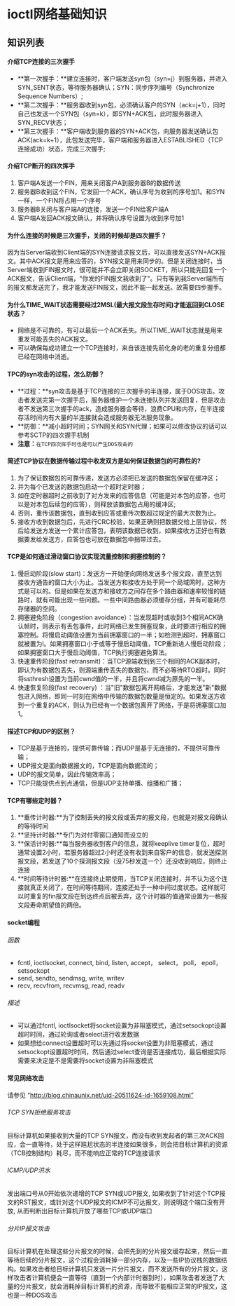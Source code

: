ioctl网络基础知识
====
## 知识列表
#### 介绍TCP连接的三次握手
+ **第一次握手：**建立连接时，客户端发送syn包（syn=j）到服务器，并进入SYN_SENT状态，等待服务器确认；SYN：同步序列编号（Synchronize Sequence Numbers）;
+ **第二次握手：**服务器收到syn包，必须确认客户的SYN（ack=j+1），同时自己也发送一个SYN包（syn=k），即SYN+ACK包，此时服务器进入SYN_RECV状态；
+ **第三次握手：**客户端收到服务器的SYN+ACK包，向服务器发送确认包ACK(ack=k+1），此包发送完毕，客户端和服务器进入ESTABLISHED（TCP连接成功）状态，完成三次握手;

#### 介绍TCP断开的四次挥手
1. 客户端A发送一个FIN，用来关闭客户A到服务器B的数据传送
2. 服务器B收到这个FIN，它发回一个ACK，确认序号为收到的序号加1。和SYN一样，一个FIN将占用一个序号
3. 服务器B关闭与客户端A的连接，发送一个FIN给客户端A
4. 客户端A发回ACK报文确认，并将确认序号设置为收到序号加1

#### 为什么连接的时候是三次握手，关闭的时候却是四次握手？
因为当Server端收到Client端的SYN连接请求报文后，可以直接发送SYN+ACK报文。其中ACK报文是用来应答的，SYN报文是用来同步的。但是关闭连接时，当Server端收到FIN报文时，很可能并不会立即关闭SOCKET，所以只能先回复一个ACK报文，告诉Client端，"你发的FIN报文我收到了"。只有等到我Server端所有的报文都发送完了，我才能发送FIN报文，因此不能一起发送。故需要四步握手。

#### 为什么TIME_WAIT状态需要经过2MSL(最大报文段生存时间)才能返回到CLOSE状态？
+ 网络是不可靠的，有可以最后一个ACK丢失。所以TIME_WAIT状态就是用来重发可能丢失的ACK报文。
+ 可以确保每成功建立一个TCP连接时，来自该连接先前化身的老的重复分组都已经在网络中消逝。

#### TPC的syn攻击的过程，怎么防御？
+ **过程：**syn攻击是基于TCP连接的三次握手的半连接，属于DOS攻击。攻击者发送完第一次握手后，服务器维护一个未连接队列并发送回复，但是攻击者不发送第三次握手的ack，造成服务器会等待，浪费CPU和内存，在半连接存活时间内有大量的半连接就会造成服务器无法服务现象。
+ **防御：**减小超时时间；SYN网关和SYN代理；如果可以修改协议的话可以参考SCTP的四次握手机制
+ **注意：**`在TCP四次挥手时也是可以产生DOS攻击的`

#### 简述TCP协议在数据传输过程中收发双方是如何保证数据包的可靠性的?
1. 为了保证数据包的可靠传递，发送方必须把已发送的数据包保留在缓冲区；
1. 并为每个已发送的数据包启动一个超时定时器；
1. 如在定时器超时之前收到了对方发来的应答信息（可能是对本包的应答，也可以是对本包后续包的应答），则释放该数据包占用的缓冲区;
1. 否则，重传该数据包，直到收到应答或重传次数超过规定的最大次数为止。
1. 接收方收到数据包后，先进行CRC校验，如果正确则把数据交给上层协议，然后给发送方发送一个累计应答包，表明该数据已收到，如果接收方正好也有数据要发给发送方，应答包也可放在数据包中捎带过去。

#### TCP是如何通过滑动窗口协议实现流量控制和拥塞控制的？
1. 慢启动阶段(slow start)：发送方一开始便向网络发送多个报文段，直至达到接收方通告的窗口大小为止。当发送方和接收方处于同一个局域网时，这种方式是可以的。但是如果在发送方和接收方之间存在多个路由器和速率较慢的链路时，就有可能出现一些问题。一些中间路由器必须缓存分组，并有可能耗尽存储器的空间。
2. 拥塞避免阶段（congestion avoidance）：当发现超时或收到3个相同ACK确认帧时，则表示有丢包事件，此时网络已发生拥塞现象，此时要进行相应的拥塞控制。将慢启动阈值设置为当前拥塞窗口的一半；如检测到超时，拥塞窗口就被置为l。如果拥塞窗口小于或等于慢启动阈值，TCP重新进人慢启动阶段；如果拥塞窗口大于慢启动阈值，TCP执行拥塞避免算法。
3. 快速重传阶段(fast retransmit)：当TCP源端收到到三个相同的ACK副本时，即认为有数据包丢失，则源端重传丢失的数据包，而不必等待RTO超时。同时将ssthresh设置为当前cwnd值的一半，并且将cwnd减为原先的一半。
4. 快速恢复阶段(fast recovery) ：当"旧"数据包离开网络后，才能发送"新"数据包进入网络，即同一时刻在网络中传输的数据包数量是恒定的。如果发送方收到一个重复的ACK，则认为已经有一个数据包离开了网络，于是将拥塞窗口加1。

#### 描述TCP和UDP的区别？
+ TCP是基于连接的，提供可靠传输；而UDP是基于无连接的，不提供可靠传输；
+ UDP报文是面向数据报文的，TCP是面向数据流的；
+ UDP的报文简单，因此传输效率高；
+ TCP只能提供点到点通信，但是UDP支持单播、组播和广播；

#### TCP有哪些定时器？
1. **重传计时器:**为了控制丢失的报文段或丢弃的报文段，也就是对报文段确认的等待时间
1. **坚持计时器:**专门为对付零窗口通知而设立的
1. **保活计时器:**每当服务器收到客户的信息，就将keeplive timer复位，超时通常设置2小时，若服务器超过2小时还没有收到来自客户的信息，就发送探测报文段，若发送了10个探测报文段（没75秒发送一个）还没收到响应，则终止连接
1. **时间等待计时器:**在连接终止期使用，当TCP关闭连接时，并不认为这个连接就真正关闭了，在时间等待期间，连接还处于一种中间过度状态。这样就可以时重复的fin报文段在到达终点后被丢弃，这个计时器的值通常设置为一格报文段寿命期望值的两倍。

#### socket编程
###### 函数
+ fcntl, ioctlsocket, connect, bind, listen, accept， select， poll， epoll， setsockopt
+ send, sendto, sendmsg, write, writev
+ recv, recvfrom, recvmsg, read, readv

###### 描述
+ 可以通过fcntl, ioctlsocket将socket设置为非阻塞模式，通过setsockopt设置超时时间，通过轮询或者select进行收发数据
+ 如果想给connect设置超时可以先通过将socket设置为非阻塞模式，通过setsockopt设置超时时间，然后通过select查询是否连接成功，最后根据实际需要来决定是不是需要将socket设置为非阻塞模式


#### 常见网络攻击
请参见 “http://blog.chinaunix.net/uid-20511624-id-1659108.html”
###### TCP SYN拒绝服务攻击
目标计算机如果接收到大量的TCP SYN报文，而没有收到发起者的第三次ACK回应，会一直等待，处于这样尴尬状态的半连接如果很多，则会把目标计算机的资源（TCB控制结构）耗尽，而不能响应正常的TCP连接请求
###### ICMP/UDP洪水
发出端口号从0开始依次递增的TCP SYN或UDP报文, 如果收到了针对这个TCP报文的RST报文，或针对这个UDP报文的ICMP不可达报文，则说明这个端口没有开放, 从而判断出目标计算机开放了哪些TCP或UDP端口
###### 分片IP报文攻击
目标计算机在处理这些分片报文的时候，会把先到的分片报文缓存起来，然后一直等待后续的分片报文，这个过程会消耗掉一部分内存，以及一些IP协议栈的数据结构。如果攻击者给目标计算机只发送一片分片报文，而不发送所有的分片报文，这样攻击者计算机便会一直等待（直到一个内部计时器到时），如果攻击者发送了大量的分片报文，就会消耗掉目标计算机的资源，而导致不能相应正常的IP报文，这也是一种DOS攻击


